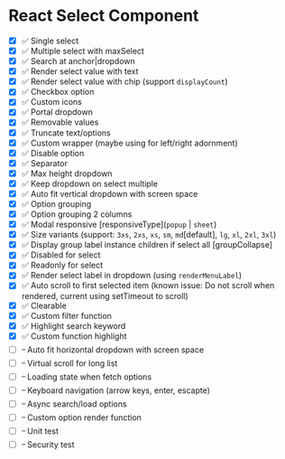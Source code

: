 # React Select Component

- [x] ✅ Single select
- [x] ✅ Multiple select with maxSelect
- [x] ✅ Search at anchor|dropdown
- [x] ✅ Render select value with text
- [x] ✅ Render select value with chip (support `displayCount`)
- [x] ✅ Checkbox option
- [x] ✅ Custom icons
- [x] ✅ Portal dropdown
- [x] ✅ Removable values
- [x] ✅ Truncate text/options
- [x] ✅ Custom wrapper (maybe using for left/right adornment)
- [x] ✅ Disable option
- [x] ✅ Separator
- [x] ✅ Max height dropdown
- [x] ✅ Keep dropdown on select multiple
- [x] ✅ Auto fit vertical dropdown with screen space
- [x] ✅ Option grouping
- [x] ✅ Option grouping 2 columns
- [x] ✅ Modal responsive [responsiveType](`popup` | `sheet`)
- [x] ✅ Size variants (support: `3xs`, `2xs`, `xs`, `sm`, `md`[default], `lg`, `xl`, `2xl`, `3xl`)
- [x] ✅ Display group label instance children if select all [groupCollapse]
- [x] ✅ Disabled for select
- [x] ✅ Readonly for select
- [x] ✅ Render select label in dropdown (using `renderMenuLabel`)
- [x] ✅ Auto scroll to first selected item (known issue: Do not scroll when rendered, current using setTimeout to scroll)
- [x] ✅ Clearable
- [x] ✅ Custom filter function
- [x] ✅ Highlight search keyword
- [x] ✅ Custom function highlight
- [ ] ᠆ Auto fit horizontal dropdown with screen space
- [ ] ᠆ Virtual scroll for long list
- [ ] ᠆ Loading state when fetch options
- [ ] ᠆ Keyboard navigation (arrow keys, enter, escapte)
- [ ] ᠆ Async search/load options
- [ ] ᠆ Custom option render function
- [ ] ᠆ Unit test
- [ ] ᠆ Security test
